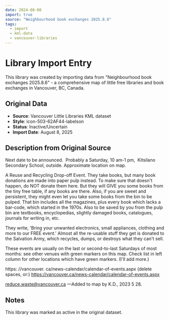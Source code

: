 ```yaml
---
date: 2024-08-08
import: true
source: "Neighbourhood book exchanges 2025.8.6"
tags:
  - import
  - kml-data
  - vancouver-libraries
---
```


# Library Import Entry

This library was created by importing data from "Neighbourhood book exchanges 2025.8.6" - a comprehensive map of little free libraries and book exchanges in Vancouver, BC, Canada.

## Original Data

- **Source**: Vancouver Little Libraries KML dataset
- **Style**: icon-503-62AF44-labelson
- **Status**: Inactive/Uncertain
- **Import Date**: August 8, 2025

## Description from Original Source

Next date to be announced.  
Probably a Saturday, 10 am-1 pm, 
Kitsilano Secondary School, outside. Approximate location on map.

A Reuse and Recycling Drop-off Event.
They take books, but many book donations are made into paper pulp instead. To make sure that doesn't happen, do NOT donate them here. But they will GIVE you some books from the tiny free table, if any books are there. Also, if you are sweet and persistent, they might even let you take some books from the bin to be pulped. That bin includes all the magazines, plus every book which lacks a bar-code, which started in the 1970s. Also to be saved by you from the pulp bin are textbooks, encyclopedias, slightly damaged books, catalogues, journals for writing in, etc.

They write, 'Bring your unwanted electronics, small appliances, clothing and more to our FREE event.' Almost all the re-usable stuff they get is donated to the Salvation Army, which recycles, dumps, or destroys what they can't sell.

These events are usually on the last or second-to-last Saturdays of most months: see other venues with green markers on this map. Check list in left column for other locations which have green markers. (I'll add more.)

https: //vancouver. ca/news-calendar/calendar-of-events.aspx (delete spaces, or:)
https://vancouver.ca/news-calendar/calendar-of-events.aspx

reduce.waste@vancouver.ca
—Added to map by K.D., 2023 5 28.



## Notes

This library was marked as active in the original dataset.
